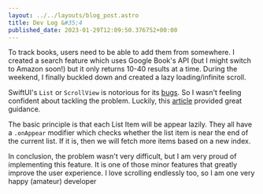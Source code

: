 ```yaml
---
layout: ../../layouts/blog_post.astro
title: Dev Log &#35;4
published_date: 2023-01-29T12:09:50.376752+00:00
---
```


To track books, users need to be able to add them from somewhere. I created a search feature which uses Google Book's API (but I might switch to Amazon soon!) but it only returns 10-40 results at a time. During the weekend, I finally buckled down and created a lazy loading/infinite scroll.

SwiftUI's `List` or `ScrollView` is notorious for its [bugs](https://mjtsai.com/blog/2023/01/27/swiftui-in-timing-app/). So I wasn't feeling confident about tackling the problem. Luckily, this [article](https://www.donnywals.com/implementing-an-infinite-scrolling-list-with-swiftui-and-combine/) provided great guidance.

The basic principle is that each List Item will be appear lazily. They all have a `.onAppear` modifier which checks whether the list item is near the end of the current list. If it is, then we will fetch more items based on a new index.

In conclusion, the problem wasn't very difficult, but I am very proud of implementing this feature. It is one of those minor features that greatly improve the user experience. I love scrolling endlessly too, so I am one very happy (amateur) developer
